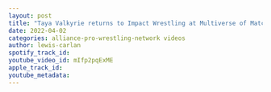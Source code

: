 ```yaml
---
layout: post
title: "Taya Valkyrie returns to Impact Wrestling at Multiverse of Matches plus The Briscoes debut"
date: 2022-04-02
categories: alliance-pro-wrestling-network videos
author: lewis-carlan
spotify_track_id: 
youtube_video_id: mIfp2pqExME
apple_track_id: 
youtube_metadata: 
---
```

